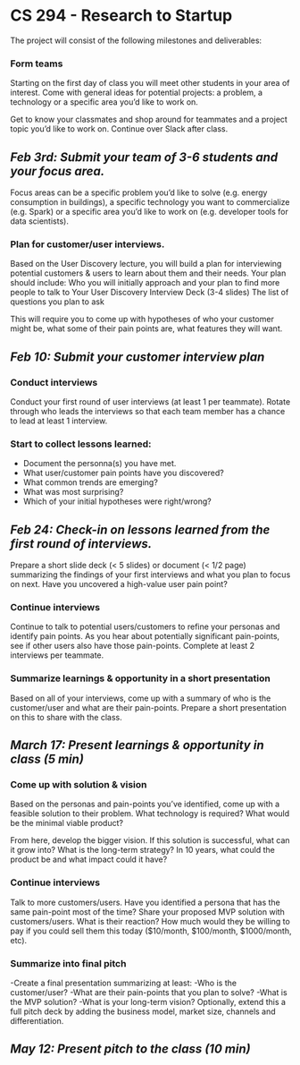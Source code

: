 <h1 class="title">CS 294 - Research to Startup</h1>

The project will consist of the following milestones and deliverables:

### Form teams
Starting on the first day of class you will meet other students in your area of interest. Come with general ideas for potential projects: a problem, a technology or a specific area you’d like to work on.

Get to know your classmates and shop around for teammates and a project topic you’d like to work on. Continue over Slack after class.

<h2><i>Feb 3rd: Submit your team of 3-6 students and your focus area.</i></h2>
Focus areas can be a specific problem you’d like to solve (e.g. energy consumption in buildings), a specific technology you want to commercialize (e.g. Spark) or a specific area you’d like to work on (e.g. developer tools for data scientists).


### Plan for customer/user interviews.
Based on the User Discovery lecture, you will build a plan for interviewing potential customers & users to learn about them and their needs. Your plan should include:
Who you will initially approach and your plan to find more people to talk to
Your User Discovery Interview Deck (3-4 slides)
The list of questions you plan to ask

This will require you to come up with hypotheses of who your customer might be, what some of their pain points are, what features they will want. 

<h2><i>Feb 10: Submit your customer interview plan</i></h2>

### Conduct interviews
Conduct your first round of user interviews (at least 1 per teammate). Rotate through who leads the interviews so that each team member has a chance to lead at least 1 interview.

### Start to collect lessons learned:
- Document the personna(s) you have met.
- What user/customer pain points have you discovered?
- What common trends are emerging?
- What was most surprising?
- Which of your initial hypotheses were right/wrong?

<h2><i>Feb 24: Check-in on lessons learned from the first round of interviews.</i></h2>
Prepare a short slide deck (< 5 slides) or document (< 1/2 page) summarizing the findings of your first interviews and what you plan to focus on next. Have you uncovered a high-value user pain point?

### Continue interviews
Continue to talk to potential users/customers to refine your personas and identify pain points. As you hear about potentially significant pain-points, see if other users also have those pain-points. Complete at least 2 interviews per teammate.

### Summarize learnings & opportunity in a short presentation
Based on all of your interviews, come up with a summary of who is the customer/user and what are their pain-points. Prepare a short presentation on this to share with the class.

<h2><i>March 17: Present learnings & opportunity in class (5 min)</i></h2>

### Come up with solution & vision
Based on the personas and pain-points you’ve identified, come up with a feasible solution to their problem. What technology is required? What would be the minimal viable product?

From here, develop the bigger vision. If this solution is successful, what can it grow into? What is the long-term strategy? In 10 years, what could the product be and what impact could it have?

### Continue interviews
Talk to more customers/users. Have you identified a persona that has the same pain-point most of the time? Share your proposed MVP solution with customers/users. What is their reaction? How much would they be willing to pay if you could sell them this today ($10/month, $100/month, $1000/month, etc).

### Summarize into final pitch
-Create a final presentation summarizing at least:
-Who is the customer/user?
-What are their pain-points that you plan to solve?
-What is the MVP solution?
-What is your long-term vision?
Optionally, extend this a full pitch deck by adding the business model, market size, channels and differentiation. 

<h2><i>May 12: Present pitch to the class (10 min)</i></h2>
